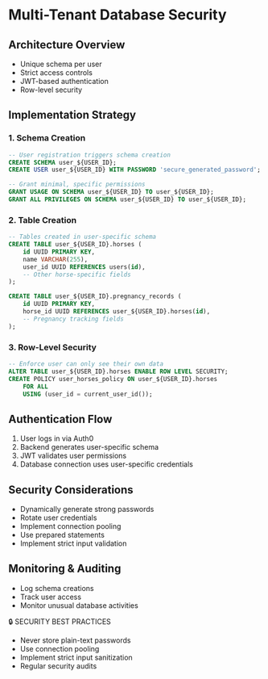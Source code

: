 # Multi-Tenant Database Security

## Architecture Overview
- Unique schema per user
- Strict access controls
- JWT-based authentication
- Row-level security

## Implementation Strategy

### 1. Schema Creation
```sql
-- User registration triggers schema creation
CREATE SCHEMA user_${USER_ID};
CREATE USER user_${USER_ID} WITH PASSWORD 'secure_generated_password';

-- Grant minimal, specific permissions
GRANT USAGE ON SCHEMA user_${USER_ID} TO user_${USER_ID};
GRANT ALL PRIVILEGES ON SCHEMA user_${USER_ID} TO user_${USER_ID};
```

### 2. Table Creation
```sql
-- Tables created in user-specific schema
CREATE TABLE user_${USER_ID}.horses (
    id UUID PRIMARY KEY,
    name VARCHAR(255),
    user_id UUID REFERENCES users(id),
    -- Other horse-specific fields
);

CREATE TABLE user_${USER_ID}.pregnancy_records (
    id UUID PRIMARY KEY,
    horse_id UUID REFERENCES user_${USER_ID}.horses(id),
    -- Pregnancy tracking fields
);
```

### 3. Row-Level Security
```sql
-- Enforce user can only see their own data
ALTER TABLE user_${USER_ID}.horses ENABLE ROW LEVEL SECURITY;
CREATE POLICY user_horses_policy ON user_${USER_ID}.horses
    FOR ALL
    USING (user_id = current_user_id());
```

## Authentication Flow
1. User logs in via Auth0
2. Backend generates user-specific schema
3. JWT validates user permissions
4. Database connection uses user-specific credentials

## Security Considerations
- Dynamically generate strong passwords
- Rotate user credentials
- Implement connection pooling
- Use prepared statements
- Implement strict input validation

## Monitoring & Auditing
- Log schema creations
- Track user access
- Monitor unusual database activities

🔒 SECURITY BEST PRACTICES
- Never store plain-text passwords
- Use connection pooling
- Implement strict input sanitization
- Regular security audits
